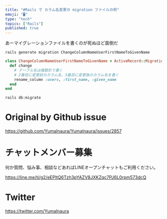```yaml
---
title: "#Rails で カラム名変更の migration ファイルの例"
emoji: "🖥"
type: "tech"
topics: ["Rails"]
published: true
---
```


あーマイグレーションファイルを書くのが死ぬほど面倒だ

```
rails generate migration ChangeColumnNameUserFirstNameToGivenName
```

```rb
class ChangeColumnNameUserFirstNameToGivenName < ActiveRecord::Migration[5.2]
  def change
    # テーブル名は複数形で書く
    # 2番目に変更前のカラム名、3番目に変更後のカラム名を書く
    rename_column :users, :first_name, :given_name
  end
end

```

```
rails db:migrate
```

# Original by Github issue

https://github.com/YumaInaura/YumaInaura/issues/2857








<!-- Update From Qiita API -->

# チャットメンバー募集


何か質問、悩み事、相談などあればLINEオープンチャットもご利用ください。

https://line.me/ti/g2/eEPltQ6Tzh3pYAZV8JXKZqc7PJ6L0rpm573dcQ





# Twitter


https://twitter.com/YumaInaura


<!-- Update From Qiita API -->


